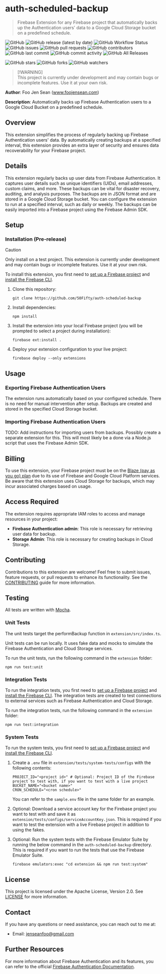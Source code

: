 # auth-scheduled-backup
> Firebase Extension for any Firebase project that automatically backs up the Authentication users' data to a Google Cloud Storage bucket on a predefined schedule.

![GitHub](https://img.shields.io/github/license/50Fifty/auth-scheduled-backup) ![GitHub release (latest by date)](https://img.shields.io/github/v/release/50Fifty/auth-scheduled-backup) ![GitHub Workflow Status](https://img.shields.io/github/workflow/status/50Fifty/auth-scheduled-backup/CI) ![GitHub issues](https://img.shields.io/github/issues/50Fifty/auth-scheduled-backup) ![GitHub pull requests](https://img.shields.io/github/issues-pr/50Fifty/auth-scheduled-backup) ![GitHub contributors](https://img.shields.io/github/contributors/50Fifty/auth-scheduled-backup) ![GitHub last commit](https://img.shields.io/github/last-commit/50Fifty/auth-scheduled-backup) ![GitHub commit activity](https://img.shields.io/github/commit-activity/m/50Fifty/auth-scheduled-backup) ![GitHub All Releases](https://img.shields.io/github/downloads/50Fifty/auth-scheduled-backup/total)

![GitHub stars](https://img.shields.io/github/stars/50Fifty/auth-scheduled-backup?style=social) ![GitHub forks](https://img.shields.io/github/forks/50Fifty/auth-scheduled-backup?style=social) ![GitHub watchers](https://img.shields.io/github/watchers/50Fifty/auth-scheduled-backup?style=social)

> [!WARNING]\
> This project is currently under development and may contain bugs or incomplete features. Use it at your own risk. 

**Author**: Foo Jen Sean (www.foojensean.com)

**Description**: Automatically backs up Firebase Authentication users to a Google Cloud Bucket on a predefined schedule.

## Overview
This extension simplifies the process of regularly backing up Firebase Authentication users' data. By automatically creating backups at a specified interval, this extension provides an extra layer of security and ensures data recoverability for your Firebase project.

## Details
This extension regularly backs up user data from Firebase Authentication. It captures user details such as unique identifiers (UIDs), email addresses, custom claims, and more. These backups can be vital for disaster recovery, auditing, and analysis purposes. The backups are in JSON format and are stored in a Google Cloud Storage bucket. You can configure the extension to run at a specified interval, such as daily or weekly. The backups can be easily imported into a Firebase project using the Firebase Admin SDK.

## Setup

### Installation (Pre-release)
> [!CAUTION]
> Only install on a test project. This extension is currently under development and may contain bugs or incomplete features. Use it at your own risk.

To install this extension, you first need to [set up a Firebase project](https://firebase.google.com/docs/projects/learn-more) and [install the Firebase CLI](https://firebase.google.com/docs/cli#install_the_firebase_cli).

1. Clone this repository:

    `git clone https://github.com/50Fifty/auth-scheduled-backup`

2. Install dependencies:
   
    `npm install`

4. Install the extension into your local Firebase project (you will be prompted to select a project during installation):
   
    `firebase ext:install .`

6. Deploy your extension configuration to your live project:

    `firebase deploy --only extensions`

## Usage
### Exporting Firebase Authentication Users
The extension runs automatically based on your configured schedule. There is no need for manual intervention after setup. Backups are created and stored in the specified Cloud Storage bucket.

### Importing Firebase Authentication Users
TODO: Add instructions for importing users from backups. Possibly create a separate extension for this. This will most likely be a done via a Node.js script that uses the Firebase Admin SDK.

## Billing
To use this extension, your Firebase project must be on the [Blaze (pay as you go) plan](https://firebase.google.com/pricing) due to its use of Firebase and Google Cloud Platform services. Be aware that this extension uses Cloud Storage for backups, which may incur associated charges based on usage.

## Access Required
The extension requires appropriate IAM roles to access and manage resources in your project:

- **Firebase Authentication admin**: This role is necessary for retrieving user data for backup.
- **Storage Admin**: This role is necessary for creating backups in Cloud Storage.

## Contributing
Contributions to this extension are welcome! Feel free to submit issues, feature requests, or pull requests to enhance its functionality. See the [CONTRIBUTING](CONTRIBUTING.md) guide for more information.

## Testing

All tests are written with [Mocha](https://mochajs.org/).

### Unit Tests
The unit tests target the performBackup function in `extension/src/index.ts`.

Unit tests can be run locally. It uses fake data and mocks to simulate the Firebase Authentication and Cloud Storage services.

To run the unit tests, run the following command in the `extension` folder:

`npm run test:unit`

### Integration Tests
To run the integration tests, you first need to [set up a Firebase project](https://firebase.google.com/docs/projects/learn-more) and [install the Firebase CLI](https://firebase.google.com/docs/cli#install_the_firebase_cli).
The integration tests are created to test connections to external services such as Firebase Authentication and Cloud Storage.

To run the integration tests, run the following command in the `extension` folder:

`npm run test:integration`

### System Tests
To run the system tests, you first need to [set up a Firebase project](https://firebase.google.com/docs/projects/learn-more) and [install the Firebase CLI](https://firebase.google.com/docs/cli#install_the_firebase_cli).

1. Create a `.env` file in `extension/tests/system-tests/configs` with the following contents:

    ```
    PROJECT_ID="<project id>" # Optional: Project ID of the Firebase project to test with, if you want to test with a live project
    BUCKET_NAME="<bucket name>"
    CRON_SCHEDULE="<cron schedule>"
    ```
    You can refer to the `sample.env` file in the same folder for an example.

2. Optional: Download a service account key for the Firebase project you want to test with and save it as `extension/tests/configs/serviceAccountKey.json`. This is required if you want to test the extension with a live Firebase project in addition to using the fakes.

3. Optional: Run the system tests with the Firebase Emulator Suite by running the below command in the `auth-scheduled-backup` directory. This is required if you want to run the tests that use the Firebase Emulator Suite.

    `firebase emulators:exec "cd extension && npm run test:system"`

## License
This project is licensed under the Apache License, Version 2.0. See [LICENSE](LICENSE) for more information.

## Contact
If you have any questions or need assistance, you can reach out to me at:
- Email: jenseanfoo@gmail.com

## Further Resources
For more information about Firebase Authentication and its features, you can refer to the official [Firebase Authentication Documentation](https://firebase.google.com/docs/auth).
